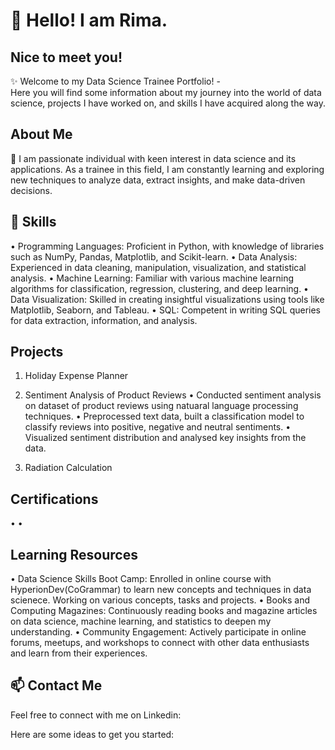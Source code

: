 # 👋 Hello! I am Rima. 
## Nice to meet you!

✨ Welcome to my Data Science Trainee Portfolio! -  
Here you will find some information about my journey into the world of data science, projects I have worked on, and skills I have acquired along the way.
 

## About Me
🌱 I am passionate individual with keen interest in data science and its applications. As a trainee in this field, I am constantly learning and exploring new techniques to analyze data, extract insights, and make data-driven decisions.

## 🔭 Skills
• Programming Languages: Proficient in Python, with knowledge of libraries such as NumPy, Pandas, Matplotlib, and Scikit-learn.
• Data Analysis: Experienced in data cleaning, manipulation, visualization, and statistical analysis.
• Machine Learning: Familiar with various machine learning algorithms for classification, regression, clustering, and deep learning.
• Data Visualization: Skilled in creating insightful visualizations using tools like Matplotlib, Seaborn, and Tableau.
• SQL: Competent in writing SQL queries for data extraction, information, and analysis.

## Projects

1. Holiday Expense Planner

2. Sentiment Analysis of Product Reviews
• Conducted sentiment analysis on dataset of product reviews using natuaral language processing techniques.
• Preprocessed text data, built a classification model to classify reviews into positive, negative and neutral sentiments.
• Visualized sentiment distribution and analysed key insights from the data.
3. Radiation Calculation

## Certifications
• 
•

## Learning Resources
• Data Science Skills Boot Camp: Enrolled in online course with HyperionDev(CoGrammar) to learn new concepts and techniques in data scienece. Working on various concepts, tasks and projects.
• Books and Computing Magazines: Continuously reading books and magazine articles on data science, machine learning, and statistics to deepen my understanding.
• Community Engagement: Actively participate in online forums, meetups, and workshops to connect with other data enthusiasts and learn from their experiences.

## 📫 Contact Me
Feel free to connect with me on Linkedin:



Here are some ideas to get you started:
<!--
**rimag2023/rimag2023** is a ✨ _special_ ✨ repository because its `README.md` (this file) appears on your GitHub profile.
- 🔭 I’m currently working on ...
- 🌱 I’m currently learning ...
- 👯 I’m looking to collaborate on ...
- 🤔 I’m looking for help with ...
- 💬 Ask me about ...
- 📫 How to reach me: ...
- 😄 Pronouns: ...
- ⚡ Fun fact: ...
-->
